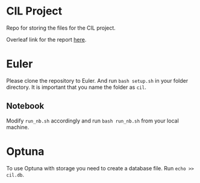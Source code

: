 # CIL Project

Repo for storing the files for the CIL project. 

Overleaf link for the report [here](https://www.overleaf.com/project/62431cee5ebeafd813c104c3).

# Euler
Please clone the repository to Euler. And run `bash setup.sh` in your folder directory. It is important that you name the folder as `cil`.

## Notebook
Modify `run_nb.sh` accordingly and run `bash run_nb.sh` from your local machine.

# Optuna
To use Optuna with storage you need to create a database file. Run `echo >> cil.db`. 